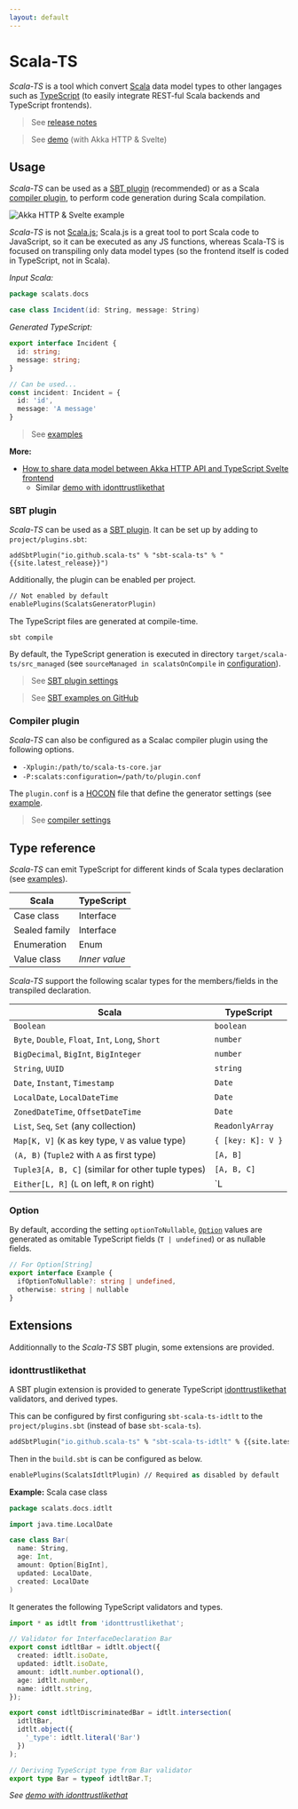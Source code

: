 ```yaml
---
layout: default
---
```


# Scala-TS

*Scala-TS* is a tool which convert [Scala](https://www.scala-lang.org/) data model types to other langages such as [TypeScript](https://www.typescriptlang.org) (to easily integrate REST-ful Scala backends and TypeScript frontends).

> See [release notes](./release-notes.html)

> See [demo](https://scala-ts-demo.herokuapp.com/) (with Akka HTTP & Svelte)

## Usage

*Scala-TS* can be used as a [SBT plugin](#sbt-plugin) (recommended) or as a Scala [compiler plugin](#compiler-plugin), to perform code generation during Scala compilation.

![Akka HTTP & Svelte example](assets/demo-akka-http-svelte/components.svg)

*Scala-TS* is not [Scala.js](https://www.scala-js.org/); Scala.js is a great tool to port Scala code to JavaScript, so it can be executed as any JS functions, whereas Scala-TS is focused on transpiling only data model types (so the frontend itself is coded in TypeScript, not in Scala).

*Input Scala:*

```scala
package scalats.docs

case class Incident(id: String, message: String)
```

*Generated TypeScript:*

```typescript
export interface Incident {
  id: string;
  message: string;
}

// Can be used...
const incident: Incident = {
  id: 'id',
  message: 'A message'
}
```

> See [examples](./examples.html)

**More:**

- [How to share data model between Akka HTTP API and TypeScript Svelte frontend](./articles/demo-akka-http-svelte.html)
  - Similar [demo with idonttrustlikethat](./articles/demo-idtlt.html)

### SBT plugin

*Scala-TS* can be used as a [SBT plugin](#sbt-plugin).
It can be set up by adding to `project/plugins.sbt`:

    addSbtPlugin("io.github.scala-ts" % "sbt-scala-ts" % "{{site.latest_release}}")

Additionally, the plugin can be enabled per project.

```ocaml
// Not enabled by default
enablePlugins(ScalatsGeneratorPlugin)
```

The TypeScript files are generated at compile-time.

    sbt compile

By default, the TypeScript generation is executed in directory `target/scala-ts/src_managed` (see `sourceManaged in scalatsOnCompile` in [configuration](./config.html)).

> See [SBT plugin settings](./config.html#sbt-plugin-settings)

> See [SBT examples on GitHub](https://github.com/scala-ts/scala-ts/tree/master/sbt-plugin/src/sbt-test/sbt-scala-ts/)

### Compiler plugin

*Scala-TS* can also be configured as a Scalac compiler plugin using the following options.

- `-Xplugin:/path/to/scala-ts-core.jar`
- `-P:scalats:configuration=/path/to/plugin.conf`

The `plugin.conf` is a [HOCON](https://github.com/lightbend/config#using-hocon-the-json-superset) file that define the generator settings (see [example](https://github.com/scala-ts/scala-ts/blob/master/core/src/test/resources/plugin.conf).

> See [compiler settings](./config.html#compiler-settings)

## Type reference

*Scala-TS* can emit TypeScript for different kinds of Scala types declaration (see [examples](./examples.html)).

| Scala         | TypeScript    |
| ------------- | ------------- |
| Case class    | Interface     |
| Sealed family | Interface     |
| Enumeration   | Enum          |
| Value class   | *Inner value* |

*Scala-TS* support the following scalar types for the members/fields in the transpiled declaration.

| Scala                                             | TypeScript        |
| ------------------------------------------------- | ----------------- |
| `Boolean`                                         | `boolean`         |
| `Byte`, `Double`, `Float`, `Int`, `Long`, `Short` | `number`          |
| `BigDecimal`, `BigInt`, `BigInteger`              | `number`          |
| `String`, `UUID`                                  | `string`          |
| `Date`, `Instant`, `Timestamp`                    | `Date`            |
| `LocalDate`, `LocalDateTime`                      | `Date`            |
| `ZonedDateTime`, `OffsetDateTime`                 | `Date`            |
| `List`, `Seq`, `Set` (any collection)             | `ReadonlyArray`   |
| `Map[K, V]` (`K` as key type, `V` as value type)  | `{ [key: K]: V }` |
| `(A, B)` (`Tuple2` with `A` as first type)        | `[A, B]`          |
| `Tuple3[A, B, C]` (similar for other tuple types) | `[A, B, C]`       |
| `Either[L, R]` (`L` on left, `R` on right)        | `L | R`           |

### Option

By default, according the setting `optionToNullable`, [`Option`](https://www.scala-lang.org/api/current/scala/Option.html) values are generated as omitable TypeScript fields (`T | undefined`) or as nullable fields.

```typescript
// For Option[String]
export interface Example {
  ifOptionToNullable?: string | undefined,
  otherwise: string | nullable
}
```

## Extensions

Additionnally to the *Scala-TS* SBT plugin, some extensions are provided.

### idonttrustlikethat

A SBT plugin extension is provided to generate TypeScript [idonttrustlikethat](https://github.com/AlexGalays/idonttrustlikethat) validators, and derived types.

This can be configured by first configuring `sbt-scala-ts-idtlt` to the `project/plugins.sbt` (instead of base `sbt-scala-ts`).

```ocaml
addSbtPlugin("io.github.scala-ts" % "sbt-scala-ts-idtlt" % {{site.latest_release}})
```

Then in the `build.sbt` is can be configured as below.

```ocaml
enablePlugins(ScalatsIdtltPlugin) // Required as disabled by default
```

**Example:** Scala case class

```scala
package scalats.docs.idtlt

import java.time.LocalDate

case class Bar(
  name: String,
  age: Int,
  amount: Option[BigInt],
  updated: LocalDate,
  created: LocalDate
)
```

It generates the following TypeScript validators and types.

```typescript
import * as idtlt from 'idonttrustlikethat';

// Validator for InterfaceDeclaration Bar
export const idtltBar = idtlt.object({
  created: idtlt.isoDate,
  updated: idtlt.isoDate,
  amount: idtlt.number.optional(),
  age: idtlt.number,
  name: idtlt.string,
});

export const idtltDiscriminatedBar = idtlt.intersection(
  idtltBar,
  idtlt.object({
    '_type': idtlt.literal('Bar')
  })
);

// Deriving TypeScript type from Bar validator
export type Bar = typeof idtltBar.T;
```

*See [demo with idonttrustlikethat](./articles/demo-idtlt.html)*
